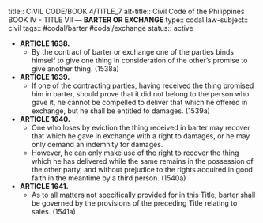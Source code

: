 title:: CIVIL CODE/BOOK 4/TITLE_7
alt-title:: Civil Code of the Philippines BOOK IV - TITLE VII —  **BARTER OR EXCHANGE**
type:: codal
law-subject:: civil
tags:: #codal/barter #codal/exchange
status:: active

- **ARTICLE 1638.**
	- By the contract of barter or exchange one of the parties binds himself to give one thing in consideration of the other’s promise to give another thing. (1538a)
- **ARTICLE 1639.**
	- If one of the contracting parties, having received the thing promised him in barter, should prove that it did not belong to the person who gave it, he cannot be compelled to deliver that which he offered in exchange, but he shall be entitled to damages. (1539a)
- **ARTICLE 1640.**
	- One who loses by eviction the thing received in barter may recover that which he gave in exchange with a right to damages, or he may only demand an indemnity for damages.
	- However, he can only make use of the right to recover the thing which he has delivered while the same remains in the possession of the other party, and without prejudice to the rights acquired in good faith in the meantime by a third person. (1540a)
- **ARTICLE 1641.**
	- As to all matters not specifically provided for in this Title, barter shall be governed by the provisions of the preceding Title relating to sales. (1541a)